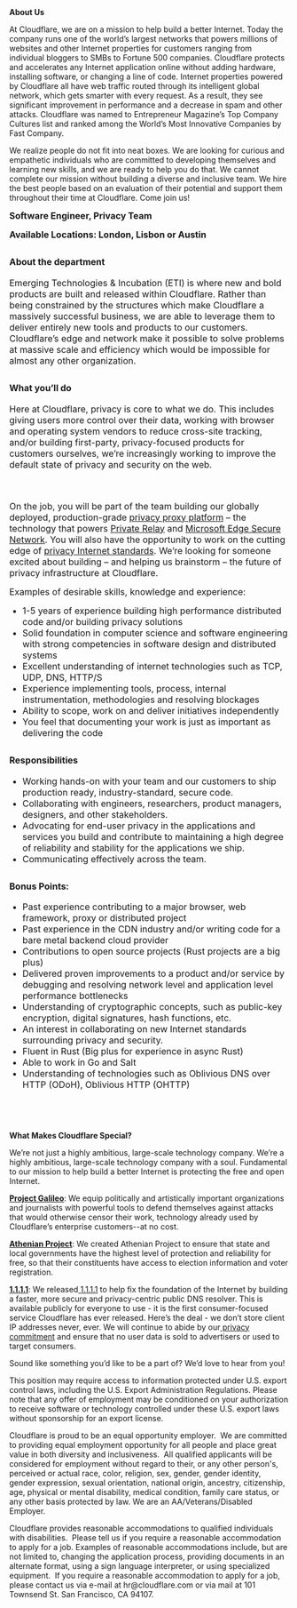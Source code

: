 <div class="content-intro">
	<div><strong>About Us</strong></div>
	<div>
		<p>At Cloudflare, we are on a mission to help build a better Internet. Today the company runs one of the world’s largest networks that powers millions of websites and other Internet properties for customers ranging from individual bloggers to SMBs to Fortune 500 companies. Cloudflare protects and accelerates any Internet application online without adding hardware, installing software, or changing a line of code. Internet properties powered by Cloudflare all have web traffic routed through its intelligent global network, which gets smarter with every request. As a result, they see significant improvement in performance and a decrease in spam and other attacks. Cloudflare was named to Entrepreneur Magazine’s Top Company Cultures list and ranked among the World’s Most Innovative Companies by Fast Company.&nbsp;</p>
		<p><span style="font-weight: 400;">We realize people do not fit into neat boxes. We are looking for curious and empathetic individuals who are committed to developing themselves and learning new skills, and we are ready to help you do that. We cannot complete our mission without building a diverse and inclusive team. We hire the best people based on an evaluation of their potential and support them throughout their time at Cloudflare. Come join us!&nbsp;</span></p>
	</div>
</div>
<p><span style="font-size: 12pt;"><strong>Software Engineer, Privacy Team</strong></span></p>
<p><span style="font-size: 12pt;"><strong>Available Locations: London, Lisbon or Austin</strong></span></p>
<h2><span style="font-size: 12pt;">About the department</span></h2>
<p><span style="font-size: 12pt;">Emerging Technologies &amp; Incubation (ETI) is where new and bold products are built and released within Cloudflare. Rather than being constrained by the structures which make Cloudflare a massively successful business, we are able to leverage them to deliver entirely new tools and products to our customers. Cloudflare’s edge and network make it possible to solve problems at massive scale and efficiency which would be impossible for almost any other organization.</span></p>
<h2><span style="font-size: 12pt;">What you’ll do</span></h2>
<p><span style="font-size: 12pt;">Here at Cloudflare, privacy is core to what we do. This includes giving users more control over their data, working with browser and operating system vendors to reduce cross-site tracking, and/or building first-party, privacy-focused products for customers ourselves, we’re increasingly working to improve the default state of privacy and security on the web.</span></p>
<h4>&nbsp;</h4>
<p><span style="font-size: 12pt;">On the job, you will be part of the team building our globally deployed, production-grade <a href="https://blog.cloudflare.com/privacy-edge-making-building-privacy-first-apps-easier/">privacy proxy platform</a> – the technology that powers <a href="https://blog.cloudflare.com/icloud-private-relay/">Private Relay</a> and <a href="https://blog.cloudflare.com/cloudflare-now-powering-microsoft-edge-secure-network/">Microsoft Edge Secure Network</a>. You will also have the opportunity to work on the cutting edge of <a href="https://blog.cloudflare.com/building-privacy-into-internet-standards-and-how-to-make-your-app-more-private-today/">privacy Internet standards</a>. We’re looking for someone excited about building – and helping us brainstorm – the future of privacy infrastructure at Cloudflare.&nbsp;</span></p>
<p><span style="font-size: 12pt;">Examples of desirable skills, knowledge and experience:</span></p>
<ul>
	<li style="font-size: 12pt;"><span style="font-size: 12pt;">1-5 years of experience building high performance distributed code and/or building privacy solutions</span></li>
	<li style="font-size: 12pt;"><span style="font-size: 12pt;">Solid foundation in computer science and software engineering with strong competencies in software design and distributed systems</span></li>
	<li style="font-size: 12pt;"><span style="font-size: 12pt;">Excellent understanding of internet technologies such as TCP, UDP, DNS, HTTP/S</span></li>
	<li style="font-size: 12pt;"><span style="font-size: 12pt;">Experience implementing tools, process, internal instrumentation, methodologies and resolving blockages</span></li>
	<li style="font-size: 12pt;"><span style="font-size: 12pt;">Ability to scope, work on and deliver initiatives independently&nbsp;</span></li>
	<li style="font-size: 12pt;"><span style="font-size: 12pt;">You feel that documenting your work is just as important as delivering the code</span></li>
</ul>
<h2><span style="font-size: 12pt;">Responsibilities</span></h2>
<ul>
	<li style="font-size: 12pt;"><span style="font-size: 12pt;">Working hands-on with your team and our customers to ship production ready, industry-standard, secure code.</span></li>
	<li style="font-size: 12pt;"><span style="font-size: 12pt;">Collaborating with engineers, researchers, product managers, designers, and other stakeholders.</span></li>
	<li style="font-size: 12pt;"><span style="font-size: 12pt;">Advocating for end-user privacy in the applications and services you build and contribute to maintaining a high degree of reliability and stability for the applications we ship.</span></li>
	<li style="font-size: 12pt;"><span style="font-size: 12pt;">Communicating effectively across the team.</span></li>
</ul>
<h2><span style="font-size: 12pt;">Bonus Points:</span></h2>
<ul>
	<li style="font-size: 12pt;"><span style="font-size: 12pt;">Past experience contributing to a major browser, web framework, proxy or distributed project</span></li>
	<li style="font-size: 12pt;"><span style="font-size: 12pt;">Past experience in the CDN industry and/or writing code for a bare metal backend cloud provider</span></li>
	<li style="font-size: 12pt;"><span style="font-size: 12pt;">Contributions to open source projects (Rust projects are a big plus)&nbsp;</span></li>
	<li style="font-size: 12pt;"><span style="font-size: 12pt;">Delivered proven improvements to a product and/or service by debugging and resolving network level and application level performance bottlenecks&nbsp;</span></li>
	<li style="font-size: 12pt;"><span style="font-size: 12pt;">Understanding of cryptographic concepts, such as public-key encryption, digital signatures, hash functions, etc.</span></li>
	<li style="font-size: 12pt;"><span style="font-size: 12pt;">An interest in collaborating on new Internet standards surrounding privacy and security.</span></li>
	<li style="font-size: 12pt;"><span style="font-size: 12pt;">Fluent in Rust (Big plus for experience in async Rust)</span></li>
	<li style="font-size: 12pt;"><span style="font-size: 12pt;">Able to work in Go and Salt</span></li>
	<li style="font-size: 12pt;"><span style="font-size: 12pt;">Understanding of technologies such as Oblivious DNS over HTTP (ODoH), Oblivious HTTP (OHTTP)</span></li>
</ul>
<h4><br><br></h4>
<div class="content-conclusion">
	<p><strong>What Makes Cloudflare Special?</strong></p>
	<p><span style="font-weight: 400;">We’re not just a highly ambitious, large-scale technology company. We’re a highly ambitious, large-scale technology company with a soul. Fundamental to our mission to help build a better Internet is protecting the free and open Internet.</span></p>
	<p><a href="https://blog.cloudflare.com/protecting-free-expression-online/"><strong>Project Galileo</strong></a><span style="font-weight: 400;">: We equip politically and artistically important organizations and journalists with powerful tools to defend themselves against attacks that would otherwise censor their work, technology already used by Cloudflare’s enterprise customers--at no cost.</span></p>
	<p><strong><a href="https://www.cloudflare.com/athenian/">Athenian Project</a></strong><span style="font-weight: 400;">: We created Athenian Project to ensure that state and local governments have the highest level of protection and reliability for free, so that their constituents have access to election information and voter registration.</span></p>
	<p><a href="https://1.1.1.1/"><strong>1.1.1.1</strong></a><span style="font-weight: 400;">: We released</span><a href="https://1.1.1.1/"> <span style="font-weight: 400;">1.1.1.1</span></a><span style="font-weight: 400;"> to help fix the foundation of the Internet by building a faster, more secure and privacy-centric public DNS resolver. This is available publicly for everyone to use - it is the first consumer-focused service Cloudflare has ever released. Here’s the deal - we don’t store client IP addresses never, ever. We will continue to abide by our</span><a href="https://developers.cloudflare.com/1.1.1.1/privacy/public-dns-resolver"> privacy commitment</a><span style="font-weight: 400;"> and ensure that no user data is sold to advertisers or used to target consumers.</span></p>
	<p><span style="font-weight: 400;">Sound like something you’d like to be a part of? We’d love to hear from you!</span></p>
	<p><span style="font-weight: 400;">This position may require access to information protected under U.S. export control laws, including the U.S. Export Administration Regulations. Please note that any offer of employment may be conditioned on your authorization to receive software or technology controlled under these U.S. export laws without sponsorship for an export license.</span></p>
	<p><span style="font-weight: 400;">Cloudflare is proud to be an equal opportunity employer. &nbsp;We are committed to providing equal employment opportunity for all people and place great value in both diversity and inclusiveness. &nbsp;All qualified applicants will be considered for employment without regard to their, or any other person's, perceived or actual</span> <span style="font-weight: 400;">race, color, religion, sex, gender, gender identity, gender expression, sexual orientation, national origin, ancestry, citizenship, age, physical or mental disability, medical condition, family care status, or any other basis protected by law. </span><span style="font-weight: 400;">We are an AA/Veterans/Disabled Employer.</span></p>
	<p><span style="font-weight: 400;">Cloudflare provides reasonable accommodations to qualified individuals with disabilities. &nbsp;Please tell us if you require a reasonable accommodation to apply for a job. Examples of reasonable accommodations include, but are not limited to, changing the application process, providing documents in an alternate format, using a sign language interpreter, or using specialized equipment. &nbsp;If you require a reasonable accommodation to apply for a job, please contact us via e-mail at </span><span style="font-weight: 400;">hr@cloudflare.com</span><span style="font-weight: 400;"> or via mail at 101 Townsend St. San Francisco, CA 94107.</span></p>
</div>